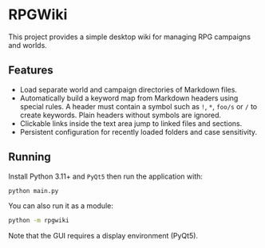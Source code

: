 # RPGWiki

This project provides a simple desktop wiki for managing RPG campaigns and worlds.

## Features
- Load separate world and campaign directories of Markdown files.
- Automatically build a keyword map from Markdown headers using special rules.
  A header must contain a symbol such as `!`, `*`, `foo/s` or `/` to create
  keywords. Plain headers without symbols are ignored.
- Clickable links inside the text area jump to linked files and sections.
- Persistent configuration for recently loaded folders and case sensitivity.

## Running
Install Python 3.11+ and `PyQt5` then run the application with:

```bash
python main.py
```

You can also run it as a module:

```bash
python -m rpgwiki
```

Note that the GUI requires a display environment (PyQt5).
